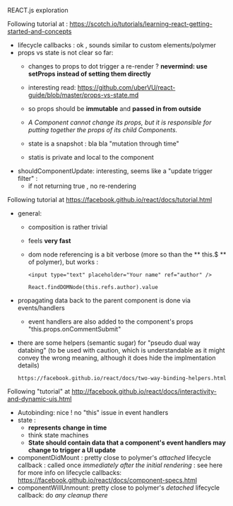 REACT.js exploration

Following tutorial at : https://scotch.io/tutorials/learning-react-getting-started-and-concepts
- lifecycle callbacks : ok , sounds similar to custom elements/polymer
- props vs state is not clear so far:
  - changes to props to dot trigger a re-render ?
      **nevermind: use setProps instead of setting them directly**
      
  - interesting read: https://github.com/uberVU/react-guide/blob/master/props-vs-state.md
  - so props should be **immutable** and **passed in from outside**
  - *A Component cannot change its props, but it is responsible for putting together the props of its child Components.*
  
  - state is a snapshot : bla bla "mutation through time"
  - statis is private and local to the component
- shouldComponentUpdate: interesting, seems like a "update trigger filter" :
    - if not returning true , no re-rendering
    
 
Following tutorial at https://facebook.github.io/react/docs/tutorial.html

  - general:
    - composition is rather trivial
    - feels **very fast**
    - dom node referencing is a bit verbose (more so than the ** this.$ ** of polymer),
     but works :
     
          <input type="text" placeholder="Your name" ref="author" />
          
          React.findDOMNode(this.refs.author).value
          
  - propagating data back to the parent component is done via events/handlers
    - event handlers are also added to the component's props "this.props.onCommentSubmit"
    
  - there are some helpers (semantic sugar) for "pseudo dual way databing" (to be used with 
  caution, which is understandable as it might convey the wrong meaning, although it does 
  hide the implmentation details)
    
        https://facebook.github.io/react/docs/two-way-binding-helpers.html
        
        
 Following "tutorial" at http://facebook.github.io/react/docs/interactivity-and-dynamic-uis.html 
  - Autobinding: nice ! no "this" issue in event handlers
  - state : 
    - **represents change in time**
    - think state machines
    - **State should contain data that a component's event handlers may change to trigger a UI update**
  - componentDidMount : pretty close to polymer's *attached* lifecycle callback : called once
   *immediately after the initial rendering* : see here for more info on lifecycle callbacks:
   https://facebook.github.io/react/docs/component-specs.html
  - componentWillUnmount: pretty close to polymer's *detached* lifecycle callback: do *any cleanup there*
  
  
  
